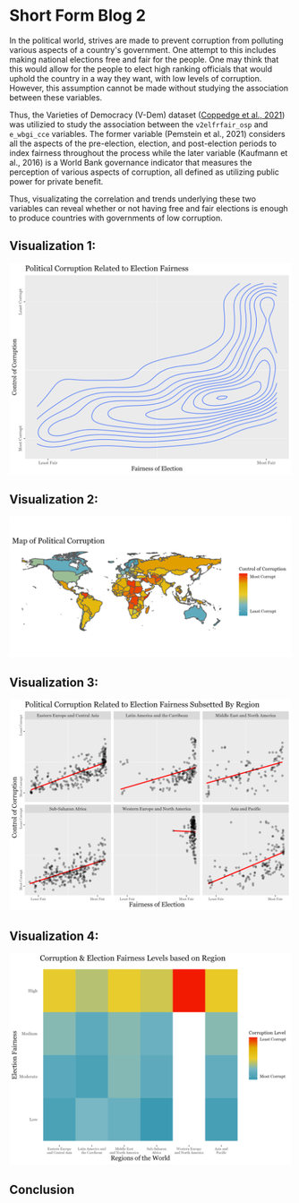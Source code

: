 # Short Form Blog 2

In the political world, strives are made to prevent corruption from polluting various aspects of a country's government. One attempt to this includes making national elections free and fair for the people. One may think that this would allow for the people to elect high ranking officials that would uphold the country in a way they want, with low levels of corruption. However, this assumption cannot be made without studying the association between these variables. 

Thus, the Varieties of Democracy (V-Dem) dataset ([Coppedge et al., 2021](https://www.v-dem.net/static/website/img/refs/codebookv111.pdf)) was utilizied to study the association between the `v2elfrfair_osp` and `e_wbgi_cce` variables. The former variable (Pemstein et al., 2021) considers all the aspects of the pre-election, election, and post-election periods to index fairness throughout the process while the later variable (Kaufmann et al., 2016) is a World Bank governance indicator that measures the perception of various aspects of corruption, all defined as utilizing public power for private benefit. 

Thus, visualizating the correlation and trends underlying these two variables can reveal whether or not having free and fair elections is enough to produce countries with governments of low corruption. 



## Visualization 1:
![](/blog2_trend.png)



## Visualization 2:
![](/blog2_map.png)



## Visualization 3:
![](/blog2_region.png)



## Visualization 4:
![](/blog2_heatmap.png)



## Conclusion

